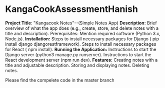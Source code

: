 # KangaCookAssessmentHanish
**Project Title**:
"Kangacook Notes"--(Simple Notes App)
**Description:** Brief overview of what the app does (e.g., create, store, and delete notes with a title and description).
Prerequisites:
Mention required software (Python 3.x, Node.js).
**Installation:**
Steps to install necessary packages for Django ( pip install django djangorestframework).
Steps to install necessary packages for React ( npm install).
**Running the Application:**
Instructions to start the Django server (python3 manage.py runserver).
Instructions to start the React development server (npm run dev).
**Features:**
Creating notes with a title and adjustable description.
Storing and displaying notes.
Deleting notes.


Please find the compelete code in the master branch
